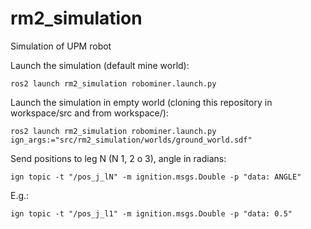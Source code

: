# rm2_simulation
Simulation of UPM robot

Launch the simulation (default mine world):
```
ros2 launch rm2_simulation robominer.launch.py
```

Launch the simulation in empty world (cloning this repository in workspace/src and from workspace/):
```
ros2 launch rm2_simulation robominer.launch.py ign_args:="src/rm2_simulation/worlds/ground_world.sdf"

```

Send positions to leg N (N 1, 2 o 3), angle in radians:
```
ign topic -t "/pos_j_lN" -m ignition.msgs.Double -p "data: ANGLE"
```
E.g.:
```
ign topic -t "/pos_j_l1" -m ignition.msgs.Double -p "data: 0.5"
```

